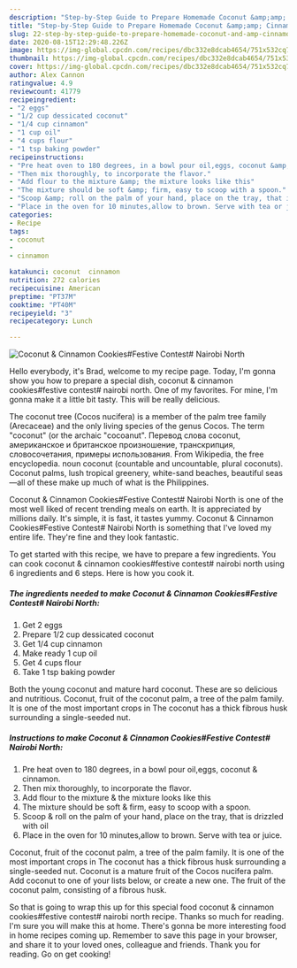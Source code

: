```yaml
---
description: "Step-by-Step Guide to Prepare Homemade Coconut &amp;amp; Cinnamon Cookies#Festive Contest# Nairobi North"
title: "Step-by-Step Guide to Prepare Homemade Coconut &amp;amp; Cinnamon Cookies#Festive Contest# Nairobi North"
slug: 22-step-by-step-guide-to-prepare-homemade-coconut-and-amp-cinnamon-cookiesfestive-contest-nairobi-north
date: 2020-08-15T12:29:48.226Z
image: https://img-global.cpcdn.com/recipes/dbc332e8dcab4654/751x532cq70/coconut-cinnamon-cookiesfestive-contest-nairobi-north-recipe-main-photo.jpg
thumbnail: https://img-global.cpcdn.com/recipes/dbc332e8dcab4654/751x532cq70/coconut-cinnamon-cookiesfestive-contest-nairobi-north-recipe-main-photo.jpg
cover: https://img-global.cpcdn.com/recipes/dbc332e8dcab4654/751x532cq70/coconut-cinnamon-cookiesfestive-contest-nairobi-north-recipe-main-photo.jpg
author: Alex Cannon
ratingvalue: 4.9
reviewcount: 41779
recipeingredient:
- "2 eggs"
- "1/2 cup dessicated coconut"
- "1/4 cup cinnamon"
- "1 cup oil"
- "4 cups flour"
- "1 tsp baking powder"
recipeinstructions:
- "Pre heat oven to 180 degrees, in a bowl pour oil,eggs, coconut &amp; cinnamon."
- "Then mix thoroughly, to incorporate the flavor."
- "Add flour to the mixture &amp; the mixture looks like this"
- "The mixture should be soft &amp; firm, easy to scoop with a spoon."
- "Scoop &amp; roll on the palm of your hand, place on the tray, that is drizzled with oil"
- "Place in the oven for 10 minutes,allow to brown. Serve with tea or juice."
categories:
- Recipe
tags:
- coconut
- 
- cinnamon

katakunci: coconut  cinnamon 
nutrition: 272 calories
recipecuisine: American
preptime: "PT37M"
cooktime: "PT40M"
recipeyield: "3"
recipecategory: Lunch

---
```



![Coconut &amp; Cinnamon Cookies#Festive Contest# Nairobi North](https://img-global.cpcdn.com/recipes/dbc332e8dcab4654/751x532cq70/coconut-cinnamon-cookiesfestive-contest-nairobi-north-recipe-main-photo.jpg)

Hello everybody, it's Brad, welcome to my recipe page. Today, I'm gonna show you how to prepare a special dish, coconut &amp; cinnamon cookies#festive contest# nairobi north. One of my favorites. For mine, I'm gonna make it a little bit tasty. This will be really delicious.

The coconut tree (Cocos nucifera) is a member of the palm tree family (Arecaceae) and the only living species of the genus Cocos. The term &#34;coconut&#34; (or the archaic &#34;cocoanut&#34;. Перевод слова coconut, американское и британское произношение, транскрипция, словосочетания, примеры использования. From Wikipedia, the free encyclopedia. noun coconut (countable and uncountable, plural coconuts). Coconut palms, lush tropical greenery, white-sand beaches, beautiful seas—all of these make up much of what is the Philippines.

Coconut &amp; Cinnamon Cookies#Festive Contest# Nairobi North is one of the most well liked of recent trending meals on earth. It is appreciated by millions daily. It's simple, it is fast, it tastes yummy. Coconut &amp; Cinnamon Cookies#Festive Contest# Nairobi North is something that I've loved my entire life. They're fine and they look fantastic.


To get started with this recipe, we have to prepare a few ingredients. You can cook coconut &amp; cinnamon cookies#festive contest# nairobi north using 6 ingredients and 6 steps. Here is how you cook it.

<!--inarticleads1-->

##### The ingredients needed to make Coconut &amp; Cinnamon Cookies#Festive Contest# Nairobi North:

1. Get 2 eggs
1. Prepare 1/2 cup dessicated coconut
1. Get 1/4 cup cinnamon
1. Make ready 1 cup oil
1. Get 4 cups flour
1. Take 1 tsp baking powder


Both the young coconut and mature hard coconut. These are so delicious and nutritious. Coconut, fruit of the coconut palm, a tree of the palm family. It is one of the most important crops in The coconut has a thick fibrous husk surrounding a single-seeded nut. 

<!--inarticleads2-->

##### Instructions to make Coconut &amp; Cinnamon Cookies#Festive Contest# Nairobi North:

1. Pre heat oven to 180 degrees, in a bowl pour oil,eggs, coconut &amp; cinnamon.
1. Then mix thoroughly, to incorporate the flavor.
1. Add flour to the mixture &amp; the mixture looks like this
1. The mixture should be soft &amp; firm, easy to scoop with a spoon.
1. Scoop &amp; roll on the palm of your hand, place on the tray, that is drizzled with oil
1. Place in the oven for 10 minutes,allow to brown. Serve with tea or juice.


Coconut, fruit of the coconut palm, a tree of the palm family. It is one of the most important crops in The coconut has a thick fibrous husk surrounding a single-seeded nut. Coconut is a mature fruit of the Cocos nucifera palm. Add coconut to one of your lists below, or create a new one. The fruit of the coconut palm, consisting of a fibrous husk. 

So that is going to wrap this up for this special food coconut &amp; cinnamon cookies#festive contest# nairobi north recipe. Thanks so much for reading. I'm sure you will make this at home. There's gonna be more interesting food in home recipes coming up. Remember to save this page in your browser, and share it to your loved ones, colleague and friends. Thank you for reading. Go on get cooking!
